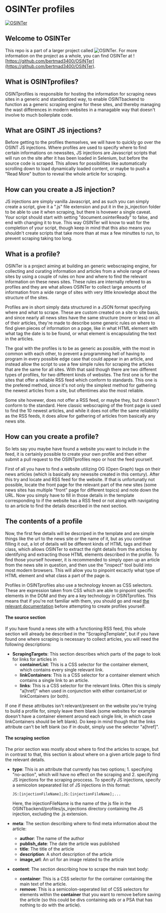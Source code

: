 # OSINTer profiles

[![OSINTer](https://raw.githubusercontent.com/bertmad3400/OSINTer/master/logo.png)](https://osinter.dk)

## Welcome to OSINTer
This repo is a part of a larger project called
![OSINTer](https://github.com/bertmad3400/OSINTer). For more information on the
project as a whole, you can find OSINTer at
![https://github.com/bertmad3400/OSINTer](https://github.com/bertmad3400/OSINTer).

## What is OSINTprofiles?
OSINTprofiles is responsible for hosting the information for scraping news
sites in a generic and standardized way, to enable OSINTbackend to function as
a generic scraping engine for these sites, and thereby managing the wast
differences in modern websites in a managable way that doesn't involve to much
boilerplate code.

## What are OSINT JS injections?
Before getting to the profiles themselves, we will have to quickly go over the
OSINT JS injections. Where profiles are used to specify where to find certain
informations on newssites, JS injections are Javascript scripts that will run on
the site after it has been loaded in Selenium, but before the source code is
scraped. This allows for possibilities like automatically scrolling down to load
dynamically loaded content, or maybe to push a "Read More" button to reveal the
whole article for scraping.

## How can you create a JS injection?
JS injections are simply vanilla Javascript, and as such you can simply create a
script, give it a ".js" file extension and put it in the js_injection folder
to be able to use it when scraping, but there is hovewer a single caveat. Your
script should start with setting "document.osinterReady" to false, and end with
changing it to true. This way OSINTer will know to wait for the completion of
your script, though keep in mind that this also means you shouldn't create
scripts that take more than at max a few minuttes to run, to prevent scraping
taking too long.

## What is a profile?
OSINTer is a project aiming at building an generic webscraping engine, for
collecting and curating information and articles from a whole range of news
sites by using a couple of rules on how and where to find the relevant
information on these news sites. These rules are internally refered to as
profiles and they are what allows OSINTer to collect large amounts of
information from a wide range of sites with very little knowledge about the
structure of the sites.

Profiles are in short simply data structured in a JSON format specifying where
and what to scrape. These are custom created on a site to site basis, and since
nearly all news sites have the same structure (more or less) on all of their
articles, they're made to describe some generic rules on where to find given
pieces of information on a page, like in what HTML element with what tag the
date is to be found, or what element is encapsulating the text in the articles.

The goal with the profiles is to be as generic as possible, with the most in
common with each other, to prevent a programming hell of having to program in
every possible edge case that could appear in an article, and instead allow the
script to use a few simple rules for scraping the articles that are the same for
all sites. With that said though there are two different types of profiles, for
two different kinds of websites. The first one is for the sites that offer a
reliable RSS feed which conform to standards. This one is the prefered method,
since it's not only the simplest method for gathering the newest articles from a
site, but oftentimes also the most reliable.

Some site hovewer, does not offer a RSS feed, or maybe they, but it doesn't
conform to the standard. Here classic webscraping of the front page is used to
find the 10 newest articles, and while it does not offer the same reliability as
the RSS feeds, it does allow for gathering of articles from basically any
news site.

## How can you create a profile?
So lets say you maybe have found a website you want to include in the feed, it
is certainly possible to create your own profile and then either submit a pull
request to the OSINTprofiles repo or host the feed yourself.

First of all you have to find a website utilizing OG (Open Graph) tags on their
news articles (which is basically any newssite created in this century). After
this try and locate and RSS feed for the website. If that is unfortunatly not
possible, locate the front page for the relevant part of the new sites (some
news sites has multiple "front" page for different topics) and note down the URL.
Now you simply have to fill in those details in the template corresponding to if
the website has a RSS feed or not along with navigating to an article to find
the details described in the next section.

## The contents of a profile
Now, the first few details will be descriped in the template and are simple
things like the url to the news site or the name of it, but as you continue
filling it out, a lot of details will be different kinds of HTML tags and their
class, which allows OSINTer to extract the right details from the articles by
identifying and extracting those HTML elements described in the profile. To find
those yourself hovewer, it is recommended to simply open up an article from the
news site in question, and then use the "inspect" tool build into most modern
browsers. This will allow you to pinpoint excactly what type of HTML element and
what class a part of the page is.

Profiles in OSINTprofiles also use a technology known as CSS selectors. These
are expression taken from CSS which are able to pinpoint specific elements in
the DOM and they are a key technology in OSINTprofiles. This means that if
you're not familiar with them, you should go and read [the relevant
documentation](https://developer.mozilla.org/en-US/docs/Web/CSS/CSS_Selectors)
before attempting to create profiles yourself.

#### The source section
If you have found a news site with a functioning RSS feed, this whole section
will already be described in the "ScrapingTemplate", but if you have found one
where scraping is necessary to collect articles, you will need the following
descriptions:

- **ScrapingTargets**: This section describes which parts of the page to look
  for links for articles in
	- **containerList**: This is a CSS selector for the container element, which
	  contains every single relevant link.
	- **linkContainers**: This is a CSS selector for a container element which
	  contains a single link to an article.
	- **links**: This is a CSS selector for the relevant links. Often this is
	  simply "a[href]" when used in conjunction with either containerList or
	  linkContainers (or both).

If one if these attributes isn't relevant/present on the website you're trying
to build a profile for, simply leave them blank (some websites for example
doesn't have a container element around each single link, in which case
linkContainers should be left blank). Do keep in mind though that the links
attribute can't be left blank (so if in doubt, simply use the selector
"a[href]".

#### The scraping section
The prior section was mostly about where to find the articles to scrape, but in
contrast to that, this section is about where on a given article page to find
the relevant details.

- **type**: This is an attribute that currently has two options; 1. specifying
  "no-action", which will have no effect on the scraping and 2. specifying JS
  injections for the scraping proccess. To specify JS injections, specify a
  semicolon sepearated list of JS injections in this format:

  ```JS:[injectionFileName];JS:[injectionFileName];...```

  Here, the injectionFileName is the name of the js file in the
  OSINTbackend/profiles/js_injections directory containing the JS injection,
  excluding the .js extension.
- **meta**: The section describing where to find meta information about the
  article:
    - **author**: The name of the author
	- **publish_date**: The date the article was published
	- **title**: The title of the article
	- **description**: A short description of the article
	- **image_url**: An url for an image related to the article
- **content**: The section describing how to scrape the main text body:
	- **container**: This is a CSS selector for the container containing the
	  main text of the article.
	- **remove**: This is a semicolon-seperated list of CSS selectors for
	  elements within the **container** that you want to remove before saving
	  the article (so this could be divs containing ads or a PSA that has
	  nothing to do with the article).

